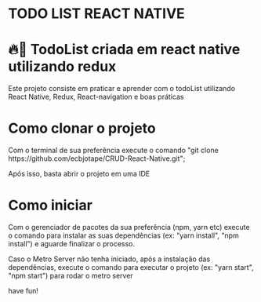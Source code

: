 # TODO LIST REACT NATIVE
<h1>🔥📱 TodoList criada em react native utilizando redux</h1>
<p>Este projeto consiste em praticar e aprender com o todoList utilizando React Native, Redux, React-navigation e boas práticas</p>
<h1>Como clonar o projeto</h1>
<p>Com o terminal de sua preferência execute o comando "git clone https://github.com/ecbjotape/CRUD-React-Native.git";</p>
<p>Após isso, basta abrir o projeto em uma IDE</p>
<h1>Como iniciar</h1>
<p>Com o gerenciador de pacotes da sua preferência (npm, yarn etc) execute o comando para instalar as suas dependências (ex: "yarn install", "npm install") e aguarde finalizar o processo.</p>
<p>Caso o Metro Server não tenha iniciado, após a instalação das dependências, execute o comando para executar o projeto (ex: "yarn start", "npm start") para rodar o metro server</p>
<p>have fun!</p>

